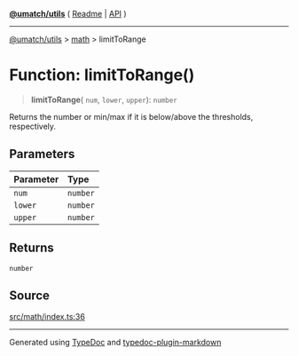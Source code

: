 [**@umatch/utils**](../../README.md) ( [Readme](../../README.md) \| [API](../../API.md) )

---

[@umatch/utils](../../API.md) > [math](../README.md) > limitToRange

# Function: limitToRange()

> **limitToRange**(
> `num`,
> `lower`,
> `upper`): `number`

Returns the number or min/max if it is below/above the thresholds, respectively.

## Parameters

| Parameter | Type     |
| :-------- | :------- |
| `num`     | `number` |
| `lower`   | `number` |
| `upper`   | `number` |

## Returns

`number`

## Source

[src/math/index.ts:36](https://github.com/umatch-oficial/utils/blob/51f6213/src/math/index.ts#L36)

---

Generated using [TypeDoc](https://typedoc.org/) and [typedoc-plugin-markdown](https://www.npmjs.com/package/typedoc-plugin-markdown)
